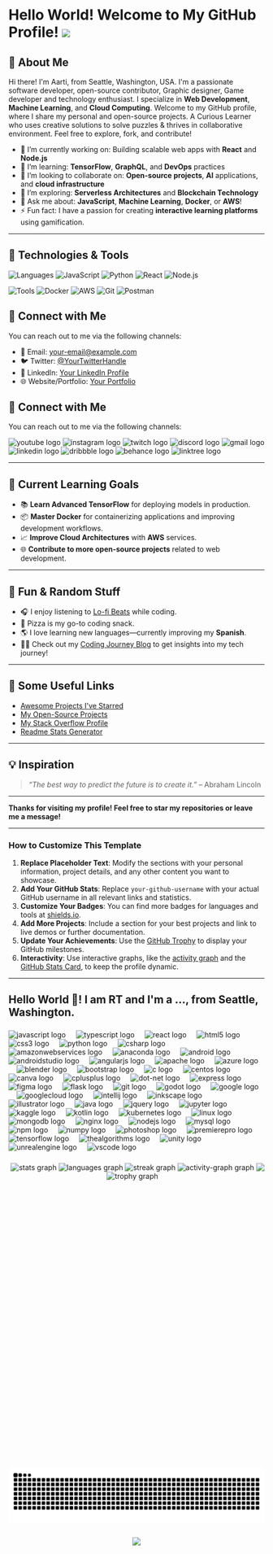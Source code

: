 

<!--
**AartiDashore/AartiDashore** is a ✨ _special_ ✨ repository because its `README.md` (this file) appears on your GitHub profile.

Here are some ideas to get you started:

- 🔭 I’m currently working on ...
- 🌱 I’m currently learning ...
- 👯 I’m looking to collaborate on ...
- 🤔 I’m looking for help with ...
- 💬 Ask me about ...
- 📫 How to reach me: ...
- 😄 Pronouns: ...
- ⚡ Fun fact: ...
-->


# Hello World! Welcome to My GitHub Profile! <img src="https://media.giphy.com/media/hvRJCLFzcasrR4ia7z/giphy.gif" width="30">



## 🚀 About Me

Hi there! I'm Aarti, from Seattle, Washington, USA. I'm a passionate software developer, open-source contributor, Graphic designer, Game developer and technology enthusiast. I specialize in **Web Development**, **Machine Learning**, and **Cloud Computing**. Welcome to my GitHub profile, where I share my personal and open-source projects. A Curious Learner who uses creative solutions to solve puzzles & thrives in collaborative environment. Feel free to explore, fork, and contribute!

- 🔭 I’m currently working on: Building scalable web apps with **React** and **Node.js**
- 🌱 I’m learning: **TensorFlow**, **GraphQL**, and **DevOps** practices
- 👯 I’m looking to collaborate on: **Open-source projects**, **AI** applications, and **cloud infrastructure**
- 🤔 I’m exploring: **Serverless Architectures** and **Blockchain Technology**
- 💬 Ask me about: **JavaScript**, **Machine Learning**, **Docker**, or **AWS**!
- ⚡ Fun fact: I have a passion for creating **interactive learning platforms** using gamification.

---

## 🧰 Technologies & Tools

![Languages](https://img.shields.io/badge/-Languages-blue?style=flat-square)
![JavaScript](https://img.shields.io/badge/JavaScript-ES6+-yellow?style=flat-square)
![Python](https://img.shields.io/badge/Python-3.x-blue?style=flat-square)
![React](https://img.shields.io/badge/React-17.0-blue?style=flat-square)
![Node.js](https://img.shields.io/badge/Node.js-v16-green?style=flat-square)

![Tools](https://img.shields.io/badge/-Tools-lightgray?style=flat-square)
![Docker](https://img.shields.io/badge/Docker-blue?style=flat-square)
![AWS](https://img.shields.io/badge/AWS-red?style=flat-square)
![Git](https://img.shields.io/badge/Git-black?style=flat-square)
![Postman](https://img.shields.io/badge/Postman-yellow?style=flat-square)



## 📍 Connect with Me

You can reach out to me via the following channels:

- 📧 Email: [your-email@example.com](mailto:aartidashore1@gmail.com)
- 🐦 Twitter: [@YourTwitterHandle](https://twitter.com/YourTwitterHandle)
- 🔗 LinkedIn: [Your LinkedIn Profile](https://linkedin.com/in/aartidashore)
- 🌐 Website/Portfolio: [Your Portfolio](https://yourportfolio.com)


## 📍 Connect with Me

You can reach out to me via the following channels:
<div align="left">
  <img src="https://img.shields.io/static/v1?message=Youtube&logo=youtube&label=&color=FF0000&logoColor=white&labelColor=&style=for-the-badge" height="35" alt="youtube logo"  />
  <img src="https://img.shields.io/static/v1?message=Instagram&logo=instagram&label=&color=E4405F&logoColor=white&labelColor=&style=for-the-badge" height="35" alt="instagram logo"  />
  <img src="https://img.shields.io/static/v1?message=Twitch&logo=twitch&label=&color=9146FF&logoColor=white&labelColor=&style=for-the-badge" height="35" alt="twitch logo"  />
  <img src="https://img.shields.io/static/v1?message=Discord&logo=discord&label=&color=7289DA&logoColor=white&labelColor=&style=for-the-badge" height="35" alt="discord logo"  />
  <img src="https://img.shields.io/static/v1?message=Gmail&logo=gmail&label=&color=D14836&logoColor=white&labelColor=&style=for-the-badge" height="35" alt="gmail logo"  />
  <img src="https://img.shields.io/static/v1?message=LinkedIn&logo=linkedin&label=&color=0077B5&logoColor=white&labelColor=&style=for-the-badge" height="35" alt="linkedin logo"  />
  <img src="https://img.shields.io/static/v1?message=Dribbble&logo=dribbble&label=&color=EA4C89&logoColor=white&labelColor=&style=for-the-badge" height="35" alt="dribbble logo"  />
  <img src="https://img.shields.io/static/v1?message=Behance&logo=behance&label=&color=1769ff&logoColor=white&labelColor=&style=for-the-badge" height="35" alt="behance logo"  />
  <img src="https://img.shields.io/static/v1?message=Linktree&logo=linktree&label=&color=1de9b6&logoColor=white&labelColor=&style=for-the-badge" height="35" alt="linktree logo"  />
</div>






---


## 🎯 Current Learning Goals

- 📚 **Learn Advanced TensorFlow** for deploying models in production.
- 📦 **Master Docker** for containerizing applications and improving development workflows.
- 📈 **Improve Cloud Architectures** with **AWS** services.
- 🌐 **Contribute to more open-source projects** related to web development.

---


## 💬 Fun & Random Stuff

- 🎧 I enjoy listening to [Lo-fi Beats](https://www.youtube.com/playlist?list=PLkzpOZtAxi8OHZX9MLqG1PjRjfrJ2vRx7) while coding.
- 🍕 Pizza is my go-to coding snack.
- 🌎 I love learning new languages—currently improving my **Spanish**.
- 👨‍💻 Check out my [Coding Journey Blog](https://yourblog.com) to get insights into my tech journey!

---

## 🔗 Some Useful Links

- [Awesome Projects I've Starred](https://github.com/your-github-username?tab=stars)
- [My Open-Source Projects](https://github.com/your-github-username?tab=repositories)
- [My Stack Overflow Profile](https://stackoverflow.com/users/your-user-id/your-profile)
- [Readme Stats Generator](https://github.com/anuraghazra/github-readme-stats)

---

## 💡 Inspiration

> _“The best way to predict the future is to create it.”_ – Abraham Lincoln

---

**Thanks for visiting my profile! Feel free to star my repositories or leave me a message!**

---

### How to Customize This Template

1. **Replace Placeholder Text**: Modify the sections with your personal information, project details, and any other content you want to showcase.
2. **Add Your GitHub Stats**: Replace `your-github-username` with your actual GitHub username in all relevant links and statistics.
3. **Customize Your Badges**: You can find more badges for languages and tools at [shields.io](https://shields.io/).
4. **Add More Projects**: Include a section for your best projects and link to live demos or further documentation.
5. **Update Your Achievements**: Use the [GitHub Trophy](https://github-profile-trophy.vercel.app/) to display your GitHub milestones.
6. **Interactivity**: Use interactive graphs, like the [activity graph](https://github.com/Ashutosh00710/github-readme-activity-graph) and the [GitHub Stats Card](https://github.com/anuraghazra/github-readme-stats), to keep the profile dynamic.

---


<h2 align="left">Hello World 👋! I am RT and I'm a ..., from Seattle, Washington.</h2>

###

###

<div align="left">
  <img src="https://img.shields.io/badge/JavaScript-F7DF1E?logo=javascript&logoColor=black&style=for-the-badge" height="30" alt="javascript logo"  />
  <img width="12" />
  <img src="https://img.shields.io/badge/TypeScript-3178C6?logo=typescript&logoColor=white&style=for-the-badge" height="30" alt="typescript logo"  />
  <img width="12" />
  <img src="https://img.shields.io/badge/React-61DAFB?logo=react&logoColor=black&style=for-the-badge" height="30" alt="react logo"  />
  <img width="12" />
  <img src="https://img.shields.io/badge/HTML5-E34F26?logo=html5&logoColor=white&style=for-the-badge" height="30" alt="html5 logo"  />
  <img width="12" />
  <img src="https://img.shields.io/badge/CSS3-1572B6?logo=css3&logoColor=white&style=for-the-badge" height="30" alt="css3 logo"  />
  <img width="12" />
  <img src="https://img.shields.io/badge/Python-3776AB?logo=python&logoColor=white&style=for-the-badge" height="30" alt="python logo"  />
  <img width="12" />
  <img src="https://img.shields.io/badge/C Sharp-239120?logo=csharp&logoColor=white&style=for-the-badge" height="30" alt="csharp logo"  />
  <img width="12" />
  <img src="https://img.shields.io/badge/Amazon AWS-232F3E?logo=amazonaws&logoColor=white&style=for-the-badge" height="30" alt="amazonwebservices logo"  />
  <img width="12" />
  <img src="https://img.shields.io/badge/Anaconda-44A833?logo=anaconda&logoColor=white&style=for-the-badge" height="30" alt="anaconda logo"  />
  <img width="12" />
  <img src="https://img.shields.io/badge/Android-3DDC84?logo=android&logoColor=black&style=for-the-badge" height="30" alt="android logo"  />
  <img width="12" />
  <img src="https://img.shields.io/badge/Android Studio-3DDC84?logo=androidstudio&logoColor=black&style=for-the-badge" height="30" alt="androidstudio logo"  />
  <img width="12" />
  <img src="https://img.shields.io/badge/Angular-DD0031?logo=angular&logoColor=white&style=for-the-badge" height="30" alt="angularjs logo"  />
  <img width="12" />
  <img src="https://img.shields.io/badge/Apache-D22128?logo=apache&logoColor=white&style=for-the-badge" height="30" alt="apache logo"  />
  <img width="12" />
  <img src="https://img.shields.io/badge/Microsoft Azure-0078D4?logo=microsoftazure&logoColor=white&style=for-the-badge" height="30" alt="azure logo"  />
  <img width="12" />
  <img src="https://img.shields.io/badge/Blender-F5792A?logo=blender&logoColor=black&style=for-the-badge" height="30" alt="blender logo"  />
  <img width="12" />
  <img src="https://img.shields.io/badge/Bootstrap-7952B3?logo=bootstrap&logoColor=white&style=for-the-badge" height="30" alt="bootstrap logo"  />
  <img width="12" />
  <img src="https://img.shields.io/badge/C-A8B9CC?logo=c&logoColor=black&style=for-the-badge" height="30" alt="c logo"  />
  <img width="12" />
  <img src="https://img.shields.io/badge/CentOS-262577?logo=centos&logoColor=white&style=for-the-badge" height="30" alt="centos logo"  />
  <img width="12" />
  <img src="https://img.shields.io/badge/Canva-00C4CC?logo=canva&logoColor=black&style=for-the-badge" height="30" alt="canva logo"  />
  <img width="12" />
  <img src="https://img.shields.io/badge/C++-00599C?logo=cplusplus&logoColor=white&style=for-the-badge" height="30" alt="cplusplus logo"  />
  <img width="12" />
  <img src="https://img.shields.io/badge/.NET-512BD4?logo=dotnet&logoColor=white&style=for-the-badge" height="30" alt="dot-net logo"  />
  <img width="12" />
  <img src="https://img.shields.io/badge/Express-000000?logo=express&logoColor=white&style=for-the-badge" height="30" alt="express logo"  />
  <img width="12" />
  <img src="https://img.shields.io/badge/Figma-F24E1E?logo=figma&logoColor=white&style=for-the-badge" height="30" alt="figma logo"  />
  <img width="12" />
  <img src="https://img.shields.io/badge/Flask-000000?logo=flask&logoColor=white&style=for-the-badge" height="30" alt="flask logo"  />
  <img width="12" />
  <img src="https://img.shields.io/badge/Git-F05032?logo=git&logoColor=white&style=for-the-badge" height="30" alt="git logo"  />
  <img width="12" />
  <img src="https://img.shields.io/badge/Godot Engine-478CBF?logo=godotengine&logoColor=white&style=for-the-badge" height="30" alt="godot logo"  />
  <img width="12" />
  <img src="https://img.shields.io/badge/Google-4285F4?logo=google&logoColor=white&style=for-the-badge" height="30" alt="google logo"  />
  <img width="12" />
  <img src="https://img.shields.io/badge/Google Cloud-4285F4?logo=googlecloud&logoColor=white&style=for-the-badge" height="30" alt="googlecloud logo"  />
  <img width="12" />
  <img src="https://img.shields.io/badge/IntelliJ IDEA-000000?logo=intellijidea&logoColor=white&style=for-the-badge" height="30" alt="intellij logo"  />
  <img width="12" />
  <img src="https://img.shields.io/badge/Inkscape-000000?logo=inkscape&logoColor=white&style=for-the-badge" height="30" alt="inkscape logo"  />
  <img width="12" />
  <img src="https://img.shields.io/badge/Adobe Illustrator-FF9A00?logo=adobeillustrator&logoColor=black&style=for-the-badge" height="30" alt="illustrator logo"  />
  <img width="12" />
  <img src="https://skillicons.dev/icons?i=java" height="30" alt="java logo"  />
  <img width="12" />
  <img src="https://img.shields.io/badge/jQuery-0769AD?logo=jquery&logoColor=white&style=for-the-badge" height="30" alt="jquery logo"  />
  <img width="12" />
  <img src="https://img.shields.io/badge/Jupyter-F37626?logo=jupyter&logoColor=black&style=for-the-badge" height="30" alt="jupyter logo"  />
  <img width="12" />
  <img src="https://img.shields.io/badge/Kaggle-20BEFF?logo=kaggle&logoColor=black&style=for-the-badge" height="30" alt="kaggle logo"  />
  <img width="12" />
  <img src="https://img.shields.io/badge/Kotlin-7F52FF?logo=kotlin&logoColor=white&style=for-the-badge" height="30" alt="kotlin logo"  />
  <img width="12" />
  <img src="https://img.shields.io/badge/Kubernetes-326CE5?logo=kubernetes&logoColor=white&style=for-the-badge" height="30" alt="kubernetes logo"  />
  <img width="12" />
  <img src="https://img.shields.io/badge/Linux-FCC624?logo=linux&logoColor=black&style=for-the-badge" height="30" alt="linux logo"  />
  <img width="12" />
  <img src="https://img.shields.io/badge/MongoDB-47A248?logo=mongodb&logoColor=white&style=for-the-badge" height="30" alt="mongodb logo"  />
  <img width="12" />
  <img src="https://img.shields.io/badge/NGINX-009639?logo=nginx&logoColor=white&style=for-the-badge" height="30" alt="nginx logo"  />
  <img width="12" />
  <img src="https://img.shields.io/badge/Node.js-339933?logo=nodedotjs&logoColor=white&style=for-the-badge" height="30" alt="nodejs logo"  />
  <img width="12" />
  <img src="https://img.shields.io/badge/MySQL-4479A1?logo=mysql&logoColor=white&style=for-the-badge" height="30" alt="mysql logo"  />
  <img width="12" />
  <img src="https://img.shields.io/badge/npm-CB3837?logo=npm&logoColor=white&style=for-the-badge" height="30" alt="npm logo"  />
  <img width="12" />
  <img src="https://img.shields.io/badge/NumPy-013243?logo=numpy&logoColor=white&style=for-the-badge" height="30" alt="numpy logo"  />
  <img width="12" />
  <img src="https://img.shields.io/badge/Adobe Photoshop-31A8FF?logo=adobephotoshop&logoColor=black&style=for-the-badge" height="30" alt="photoshop logo"  />
  <img width="12" />
  <img src="https://img.shields.io/badge/Adobe Premiere Pro-9999FF?logo=adobepremierepro&logoColor=black&style=for-the-badge" height="30" alt="premierepro logo"  />
  <img width="12" />
  <img src="https://img.shields.io/badge/TensorFlow-FF6F00?logo=tensorflow&logoColor=black&style=for-the-badge" height="30" alt="tensorflow logo"  />
  <img width="12" />
  <img src="https://img.shields.io/badge/The Algorithms-00BCB4?logo=thealgorithms&logoColor=black&style=for-the-badge" height="30" alt="thealgorithms logo"  />
  <img width="12" />
  <img src="https://img.shields.io/badge/Unity-FFFFFF?logo=unity&logoColor=black&style=for-the-badge" height="30" alt="unity logo"  />
  <img width="12" />
  <img src="https://img.shields.io/badge/Unreal Engine-0E1128?logo=unrealengine&logoColor=white&style=for-the-badge" height="30" alt="unrealengine logo"  />
  <img width="12" />
  <img src="https://img.shields.io/badge/Visual Studio Code-007ACC?logo=visualstudiocode&logoColor=white&style=for-the-badge" height="30" alt="vscode logo"  />
</div>

###

<img align="right" height="600" src="https://i.giphy.com/media/v1.Y2lkPTc5MGI3NjExZ2E3MG8ydHl2N2UxOHR5eDdlYm01djkwbjlvbTdnaHNyMWVqOXAxdyZlcD12MV9pbnRlcm5hbF9naWZfYnlfaWQmY3Q9Zw/re8uLsFI8WUeRZwT4U/giphy.gif"  />

###

<div align="center">
  <img src="https://github-readme-stats.vercel.app/api?username=AartiDashore&hide_title=false&hide_rank=false&show_icons=true&include_all_commits=true&count_private=true&disable_animations=false&theme=maroongold&locale=en&hide_border=true" height="160" alt="stats graph"  />
  <img src="https://github-readme-stats.vercel.app/api/top-langs?username=AartiDashore&locale=en&hide_title=false&layout=compact&card_width=320&langs_count=6&theme=maroongold&hide_border=true" height="160" alt="languages graph"  />
  <img src="https://streak-stats.demolab.com?user=AartiDashore&locale=en&mode=weekly&theme=maroongold&hide_border=true&border_radius=20&date_format=j%20M%5B%20Y%5D" height="140" alt="streak graph"  />
  <img src="https://github-readme-activity-graph.vercel.app/graph?username=AartiDashore&theme=elegant&area=true&hide_border=true&radius=20" height="140" alt="activity-graph graph"  />
  <img src="https://github-profile-trophy.vercel.app?username=AartiDashore&column=2&row=1&margin-h=0&margin-w=4&no-frame=true&no-bg=true&theme=juicyfresh" height="150" alt="trophy graph"  />
</div>

###

<img src="https://raw.githubusercontent.com/AartiDashore/AartiDashore/output/snake.svg" alt="Snake animation" />


###

<div align="center">
   <img src="https://profile-counter.glitch.me/AartiDashore/count.svg?" />
</div>

